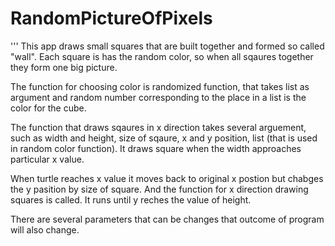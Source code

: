 # RandomPictureOfPixels

'''
This app draws small squares that are built together
and formed so called "wall". 
Each square is has the random color,
so when all sqaures together they form one big picture.

The function for choosing color is randomized function, 
that takes list as argument and random number
corresponding to the place in a list is the color for the cube.

The function that draws sqaures in x direction
takes several arguement, such as width and height, size of sqaure, x and y position, list (that is used in random color function).
It draws square when the width approaches particular x value.

When turtle reaches x value it moves back to original x postion
but chabges the y pasition by size of square. 
And the function for x direction drawing squares is called.
It runs until y reches the value of height.


There are several parameters that can be changes 
that outcome of program will also change.
